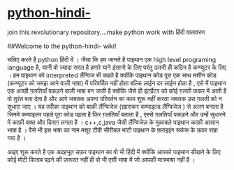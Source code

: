 # [python-hindi-](https://anshaadi.github.io/python-hindi-/)
join this revolutionary repository....make python work with हिंदी वातावरण 

##Welcome to the python-hindi- wiki!

चलिए करते है python हिंदी में ।
जैसा कि हम जानते है पाइथान एक high level programing language है, यानी वो ज़्यादा सरल है हमारे याने इंसानो के लिए परंतु उतनी ही कठिन है कम्प्यूटर के लिए ।
हम पाइथान को interpreted लैंग्विज भी कहते है क्योंकि पाइथान कोड पूरा एक साथ मशीन कोड (कम्प्यूटर को समझ आने वाली भाषा) में परिवर्तित नहीं होता बल्कि लाईन दर लाईन होता है ,
एसे में पाइथान एक अच्छी ग़लतियाँ पकड़ने वाली भाषा बन जाती है क्योंकि जैसे ही इंटर्प्रेटर को कोई ग़लती पाकर में आती है वो तुरंत बता देता है और आगे जबतक अपना परिवर्तन का काम शुरू नहीं करता जबतक उस ग़लती को न सुधारा जाए । 
यह तरीक़ा पाइथान को बाक़ी लैंग्विजेज़ (ख़ासकर कम्पाइल्ड लैंग्विजेज़ ) से अलग बनाता है जिनमे कम्पाइलर पहले पूरा कोड पढ़ता है फिर ग़लतियाँ बताता है , एस्से ग़लतियाँ पकड़ने और उन्हें सुधारने में काफ़ी वक़्त और दिमाग़ लगता है ।
c++,c,java जैसी लैंग्विजेज़ के मुक़ाबले पाइथान काफ़ी आसान भाषा है । वैसे भी इस भाषा का नाम मशूर टीवी सीरीयल मांटी पाइथान के फ़्लाइइंग सर्कस के ऊपर रखा गया है ।

आइए शुरू करते है एक अदहभूत सफ़र पाइथान का वो भी हिंदी में क्योंकि आपको पाइथान सीखने के लिए कोई मोटी किताब पढ़ने की ज़रूरत नहीं ही वो भी एसी भाषा में जो आपकी मात्रभाषा नहीं है ।
